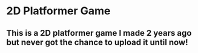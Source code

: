 # 2D Platformer Game

## This is a 2D platformer game I made 2 years ago but never got the chance to upload it until now!